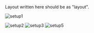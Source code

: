 Layout written here should be as "layout".

![setup1](https://github.com/afeefaahmad/internship.github.io/assets/75202156/9d3868fa-06ec-4780-8252-859e1e12a26c)

![setup2](https://github.com/afeefaahmad/internship.github.io/assets/75202156/fef2ba1d-a292-476a-af16-0239ca6ef129)
![setup3](https://github.com/afeefaahmad/internship.github.io/assets/75202156/a4f65d42-f050-4042-a3aa-60c8913615de)
![setup5](https://github.com/afeefaahmad/internship.github.io/assets/75202156/a2c83e23-fb67-4893-bced-207051ca8d32)
